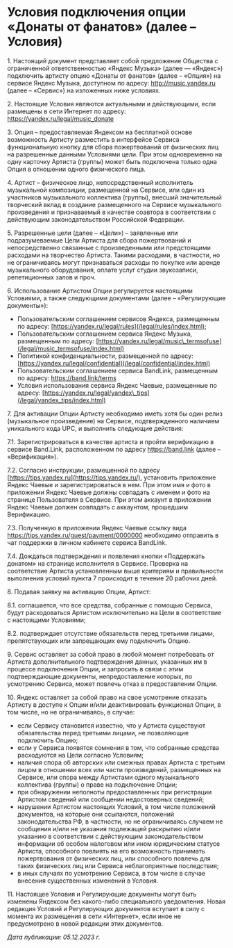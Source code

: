  Условия подключения опции «Донаты от фанатов» (далее – Условия)
===============================================================

  1\. Настоящий документ представляет собой предложение Общества с ограниченной ответственностью «Яндекс Музыка» (далее — «Яндекс») подключить артисту опцию «Донаты от фанатов» (далее – «Опция») на сервисе Яндекс Музыка, доступном по адресу: <http://music.yandex.ru> (далее – «Сервис») на изложенных ниже условиях.

 2\. Настоящие Условия являются актуальными и действующими, если размещены в сети Интернет по адресу: <https://yandex.ru/legal/music_donate> 

 3\. Опция – предоставляемая Яндексом на бесплатной основе возможность Артисту разместить в интерфейсе Сервиса функциональную кнопку для сбора пожертвований от физических лиц на разрешенные данными Условиями цели. При этом одновременно на одну карточку Артиста (группы) может быть подключена только одна Опция в отношении одного физического лица. 

 4\. Артист – физическое лицо, непосредственный исполнитель музыкальной композиции, размещенной на Сервисе, или один из участников музыкального коллектива (группы), внесший значительный творческий вклад в создание размещенного на Сервисе музыкального произведения и признаваемый в качестве соавтора в соответствии с действующим законодательством Российской Федерации. 

 5\. Разрешенные цели (далее – «Цели») – заявленные или подразумеваемые Цели Артиста для сбора пожертвований и непосредственно связанные с произведенными или предстоящими расходами на творчество Артиста. Такими расходами, в частности, но не ограничиваясь могут признаваться расходы по покупке или аренде музыкального оборудования, оплате услуг студии звукозаписи, репетиционных залов и проч. 

 6\. Использование Артистом Опции регулируется настоящими Условиями, а также следующими документами (далее – «Регулирующие документы»):

 * Пользовательским соглашением сервисов Яндекса, размещенным по адресу: [https://yandex.ru/legal/rules](/legal/rules/index.html);
* Пользовательским соглашением сервиса Яндекс Музыка, размещенным по адресу: [https://yandex.ru/legal/music\_termsofuse](/legal/music_termsofuse/index.html)
* Политикой конфиденциальности, размещенной по адресу: [https://yandex.ru/legal/confidential](/legal/confidential/index.html)
* Пользовательским соглашением сервиса BandLink, размещенным по адресу: <https://band.link/terms>
* Условия использования сервиса Яндекс Чаевые, размещенные по адресу: [https://yandex.ru/legal/yandex\_tips](/legal/yandex_tips/index.html)

 7\. Для активации Опции Артисту необходимо иметь хотя бы один релиз (музыкальное произведение) на Сервисе, подтвержденного наличием уникального кода UPC, и выполнить следующие действия:

 7\.1\. Зарегистрироваться в качестве артиста и пройти верификацию в сервисе Band.Link, расположенном по адресу <https://band.link> (далее – «Верификация»).

 7\.2\. Согласно инструкции, размещенной по адресу [https://tips.yandex.ru](https://tips.yandex.ru/), установить приложение Яндекс Чаевые и зарегистрироваться в нем. При этом имя и фото в приложении Яндекс Чаевые должны совпадать с именем и фото на странице Пользователя в Сервисе. При этом аккаунт в приложении Яндекс Чаевые должен совпадать с аккаунтом, прошедшим Верификацию.

 7\.3\. Полученную в приложении Яндекс Чаевые ссылку вида <https://tips.yandex.ru/guest/payment/0000000> необходимо отправить в чат поддержки в личном кабинете сервиса BandLink.

 7\.4\. Дождаться подтверждения и появления кнопки «Поддержать донатом» на странице исполнителя в Сервисе. Проверка на соответствие Артиста установленным выше критериям и правильности выполнения условий пункта 7 происходит в течение 20 рабочих дней.

 8\. Подавая заявку на активацию Опции, Артист:

 8\.1\. соглашается, что все средства, собранные с помощью Сервиса, будут расходоваться Артистом исключительно на Цели в соответствие с настоящими Условиями;

 8\.2\. подтверждает отсутствие обязательств перед третьими лицами, препятствующих или запрещающих ему подключить Опцию.

 9\. Сервис оставляет за собой право в любой момент потребовать от Артиста дополнительного подтверждения данных, указанных им в процессе подключения Опции, и запросить в связи с этим подтверждающие документы, непредоставление которых, по усмотрению Сервиса, может повлечь отказ в предоставлении Опции.

 10\. Яндекс оставляет за собой право на свое усмотрение отказать Артисту в доступе к Опции и/или деактивировать функционал Опции, в том числе, но не ограничиваясь, в случае:

 * если Сервису становится известно, что у Артиста существуют обязательства перед третьими лицами, не позволяющие подключить Опцию;
* если у Сервиса появятся сомнения в том, что собранные средства расходуются на Цели согласно Условиям;
* наличия спора об авторских или смежных правах Артиста с третьим лицом в отношении всех или части произведений, размещенных на Сервисе, или спора между Артистами одного музыкального коллектива (группы) о праве на подключение Опции;
* при обнаружении неполноты предоставленных при регистрации Артистом сведений или сообщении недостоверных сведений;
* нарушении Артистом настоящих Условий, в том числе положений документов, на которые они ссылаются, положений законодательства РФ, в частности, но не ограничиваясь случаем не сообщения и/или не указания подлежащей раскрытию и/или указанию в соответствии с действующим законодательством информации об особом налоговом или ином юридическим статусе Артиста, способного повлиять на его возможность принимать пожертвования от физических лиц, или способного повлечь для таких физических лиц или Сервиса неблагоприятные последствия;
* в иных случаях по усмотрению Сервиса, в том числе в случае внесения существенных изменений в Условия.

 11\. Настоящее Условия и Регулирующие документы могут быть изменены Яндексом без какого\-либо специального уведомления. Новая редакция Условий и Регулирующих документов вступает в силу с момента их размещения в сети «Интернет», если иное не предусмотрено в новой редакции этих документов. 

 *Дата публикации: 05\.12\.2023 г.*

 
